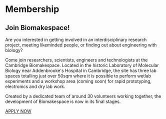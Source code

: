 # Membership

## Join Biomakespace!

Are you interested in getting involved in an interdisciplinary research project, meeting likeminded people, or finding out about engineering with biology?

Come join researchers, scientists, engineers and technologists at the Cambridge Biomakespace. Located in the historic Laboratory of Molecular Biology near Addenbrooke's Hospital in Cambridge, the site has three lab spaces totalling just over 50sqm where it is possible to perform wetlab experiments and a workshop area (coming soon) for rapid prototyping, electronics and dry lab work.

Created by a dedicated team of around 30 volunteers working together, the development of Biomakespace is now in its final stages.

[APPLY NOW](https://docs.google.com/forms/d/e/1FAIpQLScIFUOAvsPF5RbmN_0cd0gQDPhZ9pTWGg_3MiNTaScSYip2KW/viewform)
